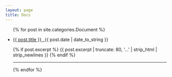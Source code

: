 ```yaml
---
layout: page
title: Docs
---
```


<div class="posts">
  <ul>
    {% for post in site.categories.Document %}
      <div class="post">
        <li>
          <p>
            <a href="{{ site.baseurl }}/{{ post.url }}">
              {{ post.title }}
            </a>
            _{{ post.date | date_to_string }}
          </p>
          <p>
            {% if post.excerpt %}
              {{ post.excerpt | truncate: 80, '...' | strip_html | strip_newlines }}
            {% endif %}
          </p>
        </li>
        <hr>
      </div>
    {% endfor %}
  </ul>
</div>
